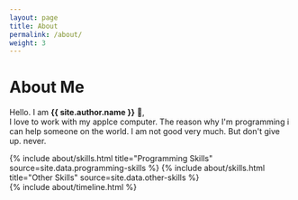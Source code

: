 ```yaml
---
layout: page
title: About
permalink: /about/
weight: 3
---
```


# **About Me**

Hello. I am **{{ site.author.name }}** :wave:,<br>
I love to work with my applce computer.
The reason why I'm programming i can help someone on the world.
I am not good very much. But don't give up. never.

<div class="row">
{% include about/skills.html title="Programming Skills" source=site.data.programming-skills %}
{% include about/skills.html title="Other Skills" source=site.data.other-skills %}
</div>

<div class="row">
{% include about/timeline.html %}
</div>